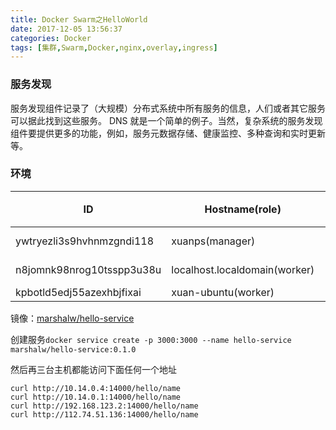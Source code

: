 ```yaml
---
title: Docker Swarm之HelloWorld
date: 2017-12-05 13:56:37
categories: Docker
tags: [集群,Swarm,Docker,nginx,overlay,ingress]
---
```

### 服务发现

服务发现组件记录了（大规模）分布式系统中所有服务的信息，人们或者其它服务可以据此找到这些服务。 DNS 就是一个简单的例子。当然，复杂系统的服务发现组件要提供更多的功能，例如，服务元数据存储、健康监控、多种查询和实时更新等。

### 环境

| ID                        | Hostname(role)                | IP             | 端口（不包括必须的）     |
| ------------------------- | ----------------------------- | -------------- | -------------- |
| ywtryezli3s9hvhnmzgndi118 | xuanps(manager)               | 10.14.0.1:2377 | TCP14000-14020 |
| n8jomnk98nrog10tsspp3u38u | localhost.localdomain(worker) | 10.14.0.4      | TCP14000-14020 |
| kpbotld5edj55azexhbjfixai | xuan-ubuntu(worker)           | 192.168.123.2  |                |

镜像：[marshalw/hello-service](https://hub.docker.com/r/marshalw/hello-service/tags/)

创建服务`docker service create -p 3000:3000 --name hello-service marshalw/hello-service:0.1.0`

然后再三台主机都能访问下面任何一个地址

```
curl http://10.14.0.4:14000/hello/name
curl http://10.14.0.1:14000/hello/name
curl http://192.168.123.2:14000/hello/name
curl http://112.74.51.136:14000/hello/name
```





